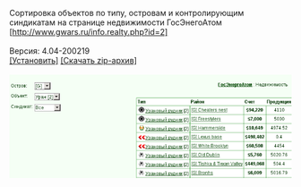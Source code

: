 Сортировка объектов по типу, островам и контролирующим синдикатам на странице недвижимости ГосЭнегоАтом [http://www.gwars.ru/info.realty.php?id=2]
<br>
<br>
Версия: 4.04-200219
<br>
[[Установить]](https://raw.githubusercontent.com/MyRequiem/comfortablePlayingInGW/master/separatedScripts/GosEnergoAtomFilter/gosEnergoAtomFilter.user.js) [[Скачать zip-архив]](https://raw.githubusercontent.com/MyRequiem/comfortablePlayingInGW/master/separatedScripts/GosEnergoAtomFilter/gosEnergoAtomFilter.user.js.zip)
<br>
<br>
![GosEnergoAtomFilter](https://raw.githubusercontent.com/MyRequiem/comfortablePlayingInGW/master/imgs/GosEnergoAtomFilter/screen.png)
<br>
